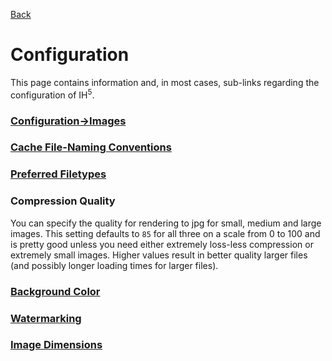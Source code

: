 [Back](../README.md "Return to the main page")
# Configuration

This page contains information and, in most cases, sub-links regarding the configuration of IH<sup>5</sup>.

### [Configuration->Images](c_images.md)
### [Cache File-Naming Conventions](c_cache.md)
### [Preferred Filetypes](c_filetypes.md)
### Compression Quality
You can specify the quality for rendering to jpg for small, medium and large images. This setting defaults to `85` for all three on a scale from 0 to 100 and is pretty good unless you need either extremely loss-less compression or extremely small images. Higher values result in better quality larger files (and possibly longer loading times for larger files).
### [Background Color](c_background.md)
### [Watermarking](c_watermark.md)
### [Image Dimensions](c_dimensions.md)
